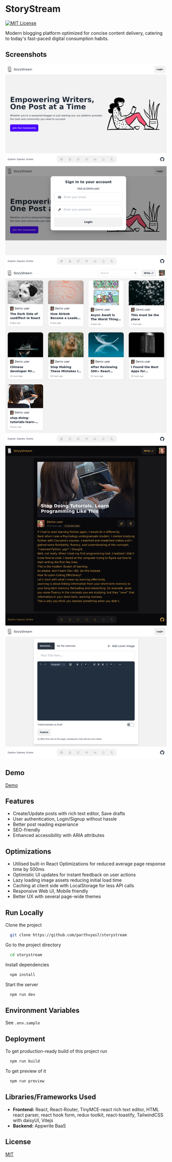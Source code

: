 # StoryStream

[![MIT License](https://img.shields.io/badge/License-MIT-green.svg)](https://choosealicense.com/licenses/mit/)

Modern blogging platform optimized for concise content delivery, catering to today's fast-paced digital consumption habits.

## Screenshots

![Landing page](/public/screenshots/Landing.png)
![Login page](/public/screenshots/Login.png)
![Feed](/public/screenshots/Feed.png)
![Post view](/public/screenshots/Post%20view.png)
![Add post](/public/screenshots/Create%20post.png)

## Demo

[Demo]()

## Features

- Create/Update posts with rich text editor, Save drafts
- User authentication, Login/Signup without hassle
- Better post reading experiance
- SEO-friendly
- Enhanced accessibility with ARIA attributes

## Optimizations

- Utilised built-in React Optimizations for reduced average page response time by 500ms
- Optimistic UI updates for instant feedback on user actions
- Lazy loading image assets reducing initial load time
- Caching at client side with LocalStorage for less API calls 
- Responsive Web UI, Mobile friendly
- Better UX with several page-wide themes 

## Run Locally

Clone the project

```bash
  git clone https://github.com/parthvyas7/storystream
```

Go to the project directory

```bash
  cd storystream
```

Install dependencies

```bash
  npm install
```

Start the server

```bash
  npm run dev
```

## Environment Variables

See `.env.sample` 

## Deployment

To get production-ready build of this project run

```bash
  npm run build
```

To get preview of it

```bash
  npm run preview
```

## Libraries/Frameworks Used

- **Frontend:** React, React-Router, TinyMCE-react rich text editor, HTML react parser, react hook form, redux toolkit, react-toastify, TailwindCSS with daisyUI, Vitejs
- **Backend:** Appwrite BaaS

## License

[MIT](https://choosealicense.com/licenses/mit/)